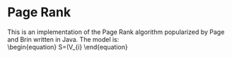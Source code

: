 # Page Rank

This is an implementation of the Page Rank algorithm popularized by Page and Brin written in Java. The  model is:  
\begin{equation}
S=(V_{i}
\end{equation}
